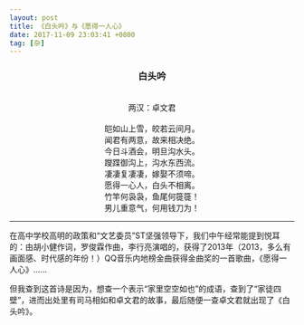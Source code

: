 ```yaml
---
layout: post
title: 《白头吟》与《愿得一人心》
date: 2017-11-09 23:03:41 +0800
tag: [杂]
---
```


### <center>白头吟</center>
<center>
<br>
两汉：卓文君<br>
<br>
皑如山上雪，皎若云间月。<br>
闻君有两意，故来相决绝。<br>
今日斗酒会，明旦沟水头。<br>
躞蹀御沟上，沟水东西流。<br>
凄凄复凄凄，嫁娶不须啼。<br>
愿得一心人，白头不相离。<br>
竹竿何袅袅，鱼尾何簁簁！<br>
男儿重意气，何用钱刀为！<br>

</center>

***

在高中学校高明的政策和“文艺委员”ST坚强领导下，我们中午经常能提到悦耳的：由胡小健作词，罗俊霖作曲，李行亮演唱的，获得了2013年（2013，多么有画面感、时代感的年份！）QQ音乐内地榜金曲获得金曲奖的一首歌曲，《愿得一人心》......

但我查到这首诗是因为，想查一个表示“家里空空如也”的成语，查到了“家徒四壁”，进而出处里有司马相如和卓文君的故事，最后随便一查卓文君就出现了《白头吟》。